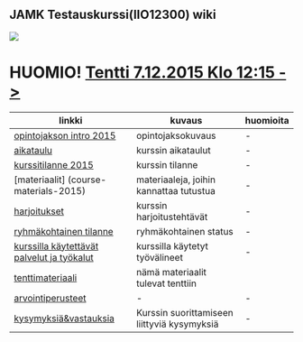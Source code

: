 ## JAMK Testauskurssi(IIO12300) wiki

![](https://openclipart.org/image/300px/svg_to_png/8990/johnny-automatic-dental-exam.png&disposition=attachment)

# HUOMIO! [Tentti 7.12.2015 Klo 12:15 -> ](course-exam-2015)





| linkki | kuvaus  | huomioita |
| ------------- |-------------|-----|
| [opintojakson intro 2015](https://jamkstudent-my.sharepoint.com/personal/marko_rintamaki_jamk_fi/_layouts/15/guestaccess.aspx?guestaccesstoken=anze%2fwb4j%2bcRDoWH8x0wn7JeG9RsnEWMPoVdMtyY%2bXk%3d&docid=0a53c522b0af44da099ef6baa31c8bf39) | opintojaksokuvaus | - |
| [aikataulu](course-schedule-spring-2015) | kurssin aikataulut  | - |
| [kurssitilanne 2015](about-testing-course-status-2015) | kurssin tilanne | - |
| [materiaalit] (course-materials-2015) | materiaaleja, joihin kannattaa tutustua | - |
| [harjoitukset](course-exercise-tasks-2015) | kurssin harjoitustehtävät  | - |
| [ryhmäkohtainen tilanne](current-team-progress-spring-2015) | ryhmäkohtainen status  | - |
| [kurssilla käytettävät palvelut ja työkalut](about-serivices-in-use) | kurssilla käytetyt työvälineet | - |
| [tenttimateriaali](course-exam-2015) | nämä materiaalit tulevat tenttiin |
| [arvointiperusteet](about-evaluation-criterias) | - | - |
| [kysymyksiä&vastauksia](about-questions-and-answers) | Kurssin suorittamiseen liittyviä kysymyksiä | - | 
